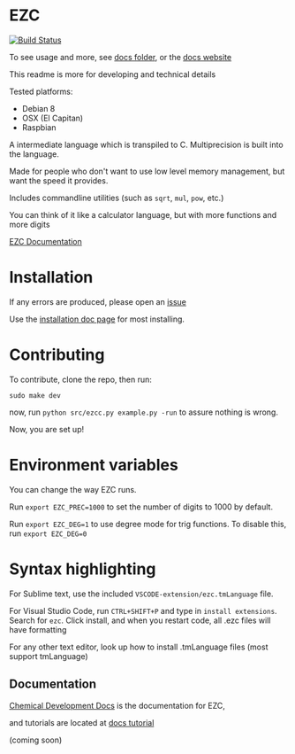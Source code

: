 # EZC

[![Build Status](https://travis-ci.org/ChemicalDevelopment/ezc.svg?branch=master)](https://travis-ci.org/ChemicalDevelopment/ezc)

To see usage and more, see [docs folder](./docs/), or the [docs website](http://chemicaldevelopment.us/ezc/)

This readme is more for developing and technical details

Tested platforms:
  * Debian 8
  * OSX (El Capitan)
  * Raspbian

A intermediate language which is transpiled to C. Multiprecision is built into the language.

Made for people who don't want to use low level memory management, but want the speed it provides.

Includes commandline utilities (such as `sqrt`, `mul`, `pow`, etc.)

You can think of it like a calculator language, but with more functions and more digits

[EZC Documentation](http://chemicaldevelopment.us/ezc/)

# Installation

If any errors are produced, please open an [issue](https://github.com/ChemicalDevelopment/ezc/issues)

Use the [installation doc page](http://chemicaldevelopment.us/ezc/installing) for most installing.


# Contributing

To contribute, clone the repo, then run:

`sudo make dev`

now, run `python src/ezcc.py example.py -run` to assure nothing is wrong.

Now, you are set up!


# Environment variables

You can change the way EZC runs.

Run `export EZC_PREC=1000` to set the number of digits to 1000 by default.

Run `export EZC_DEG=1` to use degree mode for trig functions. To disable this, run `export EZC_DEG=0`

# Syntax highlighting

For Sublime text, use the included `VSCODE-extension/ezc.tmLanguage` file.

For Visual Studio Code, run `CTRL+SHIFT+P` and type in `install extensions`. Search for `ezc`. Click install, and when you restart code, all .ezc files will have formatting

For any other text editor, look up how to install .tmLanguage files (most support tmLanguage)

## Documentation

[Chemical Development Docs](http://chemicaldevelopment.us/ezc/) is the documentation for EZC,

and tutorials are located at [docs tutorial](http://chemicaldevelopment.us/ezc/tutorials)

(coming soon)